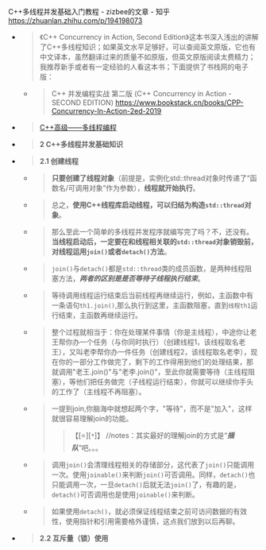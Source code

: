 
C++多线程并发基础入门教程 - zizbee的文章 - 知乎 https://zhuanlan.zhihu.com/p/194198073
- > 《C++ Concurrency in Action, Second Edition》这本书深入浅出的讲解了C++多线程知识；如果英文水平足够好，可以查阅英文原版，它也有中文译本，虽然翻译过来的质量不如原版，但英文原版阅读太费精力；我推荐新手或者有一定经验的人看这本书；下面提供了书栈网的电子版：
  * > C++ 并发编程实战 第二版 (C++ Concurrency in Action - SECOND EDITION) https://www.bookstack.cn/books/CPP-Concurrency-In-Action-2ed-2019
- > [C++高级——多线程编程](https://blog.nowcoder.net/n/88ed81f4787d4927ae2c38e24a53eb3b)
- > **2 C++多线程并发基础知识**
- > **2.1 创建线程**
  * > **只要创建了线程对象**（前提是，实例化std::thread对象时传递了“函数名/可调用对象”作为参数），**线程就开始执行**。
  * > 总之，**使用C++线程库启动线程，可以归结为构造`std::thread`对象**。
  * > 那么至此一个简单的多线程并发程序就编写完了吗？不，还没有。**当线程启动后，一定要在和线程相关联的`std::thread`对象销毁前，对线程运用`join()`或者`detach()`方法**。
  * > `join()`与`detach()`都是`std::thread`类的成员函数，是两种线程阻塞方法，***两者的区别是是否等待子线程执行结束***。
  * > 等待调用线程运行结束后当前线程再继续运行，例如，主函数中有一条语句`th1.join()`,那么执行到这里，主函数阻塞，直到`线程th1`运行结束，主函数再继续运行。
  * > 整个过程就相当于：你在处理某件事情（你是主线程），中途你让老王帮你办一个任务（与你同时执行）（创建线程1，该线程取名老王），又叫老李帮你办一件任务（创建线程2，该线程取名老李），现在你的一部分工作做完了，剩下的工作得用到他们的处理结果，那就调用"老王.join()"与"老李.join()"，至此你就需要等待（主线程阻塞），等他们把任务做完（子线程运行结束），你就可以继续你手头的工作了（主线程不再阻塞）。
  * > 一提到join,你脑海中就想起两个字，"等待"，而不是"加入"，这样就很容易理解join的功能。
    >> 【[:star:][`*`]】 //notes：其实最好的理解join的方式是“***插队***”吧。。。
  * > 调用`join()`会清理线程相关的存储部分，这代表了`join()`只能调用一次。使用`joinable()`来判断`join()`可否调用。同样，`detach()`也只能调用一次，一旦`detach()`后就无法`join()`了，有趣的是，`detach()`可否调用也是使用`joinable()`来判断。
  * > 如果使用`detach()`，就必须保证线程结束之前可访问数据的有效性，使用指针和引用需要格外谨慎，这点我们放到以后再聊。
- > **2.2 互斥量（锁）使用**
